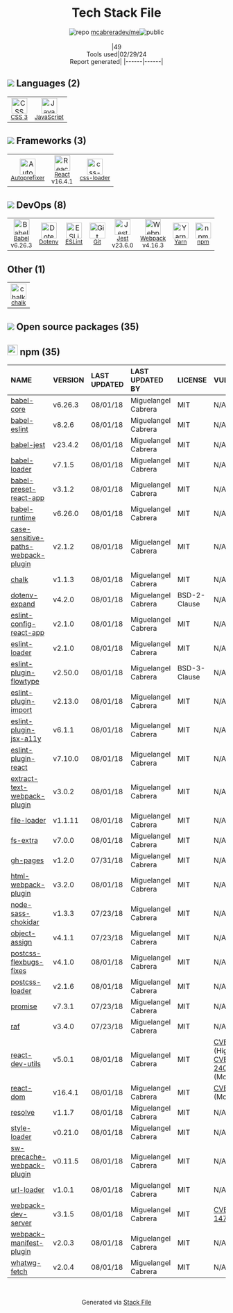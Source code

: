 <!--
&lt;--- Readme.md Snippet without images Start ---&gt;
## Tech Stack
mcabreradev/me is built on the following main stack:

- [JavaScript](https://developer.mozilla.org/en-US/docs/Web/JavaScript) – Languages
- [Autoprefixer](https://github.com/postcss/autoprefixer) – CSS Pre-processors / Extensions
- [React](https://reactjs.org/) – Javascript UI Libraries
- [css-loader](https://github.com/webpack-contrib/css-loader) – CSS Pre-processors / Extensions
- [Babel](http://babeljs.io/) – JavaScript Compilers
- [ESLint](http://eslint.org/) – Code Review
- [Jest](http://facebook.github.io/jest/) – Javascript Testing Framework
- [Webpack](http://webpack.js.org) – JS Build Tools / JS Task Runners
- [Yarn](https://yarnpkg.com/) – Front End Package Manager

Full tech stack [here](/techstack.md)

&lt;--- Readme.md Snippet without images End ---&gt;

&lt;--- Readme.md Snippet with images Start ---&gt;
## Tech Stack
mcabreradev/me is built on the following main stack:

- <img width='25' height='25' src='https://img.stackshare.io/service/1209/javascript.jpeg' alt='JavaScript'/> [JavaScript](https://developer.mozilla.org/en-US/docs/Web/JavaScript) – Languages
- <img width='25' height='25' src='https://img.stackshare.io/service/2202/72d087642cfce6fef6f2dabec5bf49e8_400x400.png' alt='Autoprefixer'/> [Autoprefixer](https://github.com/postcss/autoprefixer) – CSS Pre-processors / Extensions
- <img width='25' height='25' src='https://img.stackshare.io/service/1020/OYIaJ1KK.png' alt='React'/> [React](https://reactjs.org/) – Javascript UI Libraries
- <img width='25' height='25' src='https://img.stackshare.io/service/8074/default_d2b16fd6997fb2e164de645a34f9b8d5a880d999.png' alt='css-loader'/> [css-loader](https://github.com/webpack-contrib/css-loader) – CSS Pre-processors / Extensions
- <img width='25' height='25' src='https://img.stackshare.io/service/2739/-1wfGjNw.png' alt='Babel'/> [Babel](http://babeljs.io/) – JavaScript Compilers
- <img width='25' height='25' src='https://img.stackshare.io/service/3337/Q4L7Jncy.jpg' alt='ESLint'/> [ESLint](http://eslint.org/) – Code Review
- <img width='25' height='25' src='https://img.stackshare.io/service/830/jest.png' alt='Jest'/> [Jest](http://facebook.github.io/jest/) – Javascript Testing Framework
- <img width='25' height='25' src='https://img.stackshare.io/service/1682/IMG_4636.PNG' alt='Webpack'/> [Webpack](http://webpack.js.org) – JS Build Tools / JS Task Runners
- <img width='25' height='25' src='https://img.stackshare.io/service/5848/44mC-kJ3.jpg' alt='Yarn'/> [Yarn](https://yarnpkg.com/) – Front End Package Manager

Full tech stack [here](/techstack.md)

&lt;--- Readme.md Snippet with images End ---&gt;
-->
<div align="center">

# Tech Stack File
![](https://img.stackshare.io/repo.svg "repo") [mcabreradev/me](https://github.com/mcabreradev/me)![](https://img.stackshare.io/public_badge.svg "public")
<br/><br/>
|49<br/>Tools used|02/29/24 <br/>Report generated|
|------|------|
</div>

## <img src='https://img.stackshare.io/languages.svg'/> Languages (2)
<table><tr>
  <td align='center'>
  <img width='36' height='36' src='https://img.stackshare.io/service/6727/css.png' alt='CSS 3'>
  <br>
  <sub><a href="https://developer.mozilla.org/en-US/docs/Web/CSS/CSS3">CSS 3</a></sub>
  <br>
  <sub></sub>
</td>

<td align='center'>
  <img width='36' height='36' src='https://img.stackshare.io/service/1209/javascript.jpeg' alt='JavaScript'>
  <br>
  <sub><a href="https://developer.mozilla.org/en-US/docs/Web/JavaScript">JavaScript</a></sub>
  <br>
  <sub></sub>
</td>

</tr>
</table>

## <img src='https://img.stackshare.io/frameworks.svg'/> Frameworks (3)
<table><tr>
  <td align='center'>
  <img width='36' height='36' src='https://img.stackshare.io/service/2202/72d087642cfce6fef6f2dabec5bf49e8_400x400.png' alt='Autoprefixer'>
  <br>
  <sub><a href="https://github.com/postcss/autoprefixer">Autoprefixer</a></sub>
  <br>
  <sub></sub>
</td>

<td align='center'>
  <img width='36' height='36' src='https://img.stackshare.io/service/1020/OYIaJ1KK.png' alt='React'>
  <br>
  <sub><a href="https://reactjs.org/">React</a></sub>
  <br>
  <sub>v16.4.1</sub>
</td>

<td align='center'>
  <img width='36' height='36' src='https://img.stackshare.io/service/8074/default_d2b16fd6997fb2e164de645a34f9b8d5a880d999.png' alt='css-loader'>
  <br>
  <sub><a href="https://github.com/webpack-contrib/css-loader">css-loader</a></sub>
  <br>
  <sub></sub>
</td>

</tr>
</table>

## <img src='https://img.stackshare.io/devops.svg'/> DevOps (8)
<table><tr>
  <td align='center'>
  <img width='36' height='36' src='https://img.stackshare.io/service/2739/-1wfGjNw.png' alt='Babel'>
  <br>
  <sub><a href="http://babeljs.io/">Babel</a></sub>
  <br>
  <sub>v6.26.3</sub>
</td>

<td align='center'>
  <img width='36' height='36' src='https://img.stackshare.io/service/8067/default_90dcb1286af7685c68df319c764b80704df1155b.png' alt='Dotenv'>
  <br>
  <sub><a href="https://github.com/motdotla/dotenv">Dotenv</a></sub>
  <br>
  <sub></sub>
</td>

<td align='center'>
  <img width='36' height='36' src='https://img.stackshare.io/service/3337/Q4L7Jncy.jpg' alt='ESLint'>
  <br>
  <sub><a href="http://eslint.org/">ESLint</a></sub>
  <br>
  <sub></sub>
</td>

<td align='center'>
  <img width='36' height='36' src='https://img.stackshare.io/service/1046/git.png' alt='Git'>
  <br>
  <sub><a href="http://git-scm.com/">Git</a></sub>
  <br>
  <sub></sub>
</td>

<td align='center'>
  <img width='36' height='36' src='https://img.stackshare.io/service/830/jest.png' alt='Jest'>
  <br>
  <sub><a href="http://facebook.github.io/jest/">Jest</a></sub>
  <br>
  <sub>v23.6.0</sub>
</td>

<td align='center'>
  <img width='36' height='36' src='https://img.stackshare.io/service/1682/IMG_4636.PNG' alt='Webpack'>
  <br>
  <sub><a href="http://webpack.js.org">Webpack</a></sub>
  <br>
  <sub>v4.16.3</sub>
</td>

<td align='center'>
  <img width='36' height='36' src='https://img.stackshare.io/service/5848/44mC-kJ3.jpg' alt='Yarn'>
  <br>
  <sub><a href="https://yarnpkg.com/">Yarn</a></sub>
  <br>
  <sub></sub>
</td>

<td align='center'>
  <img width='36' height='36' src='https://img.stackshare.io/service/1120/lejvzrnlpb308aftn31u.png' alt='npm'>
  <br>
  <sub><a href="https://www.npmjs.com/">npm</a></sub>
  <br>
  <sub></sub>
</td>

</tr>
</table>

## Other (1)
<table><tr>
  <td align='center'>
  <img width='36' height='36' src='https://img.stackshare.io/service/8072/13122722.png' alt='chalk'>
  <br>
  <sub><a href="https://github.com/chalk/chalk">chalk</a></sub>
  <br>
  <sub></sub>
</td>

</tr>
</table>


## <img src='https://img.stackshare.io/group.svg' /> Open source packages (35)</h2>

## <img width='24' height='24' src='https://img.stackshare.io/service/1120/lejvzrnlpb308aftn31u.png'/> npm (35)

|NAME|VERSION|LAST UPDATED|LAST UPDATED BY|LICENSE|VULNERABILITIES|
|:------|:------|:------|:------|:------|:------|
|[babel-core](https://www.npmjs.com/babel-core)|v6.26.3|08/01/18|Miguelangel Cabrera |MIT|N/A|
|[babel-eslint](https://www.npmjs.com/babel-eslint)|v8.2.6|08/01/18|Miguelangel Cabrera |MIT|N/A|
|[babel-jest](https://www.npmjs.com/babel-jest)|v23.4.2|08/01/18|Miguelangel Cabrera |MIT|N/A|
|[babel-loader](https://www.npmjs.com/babel-loader)|v7.1.5|08/01/18|Miguelangel Cabrera |MIT|N/A|
|[babel-preset-react-app](https://www.npmjs.com/babel-preset-react-app)|v3.1.2|08/01/18|Miguelangel Cabrera |MIT|N/A|
|[babel-runtime](https://www.npmjs.com/babel-runtime)|v6.26.0|08/01/18|Miguelangel Cabrera |MIT|N/A|
|[case-sensitive-paths-webpack-plugin](https://www.npmjs.com/case-sensitive-paths-webpack-plugin)|v2.1.2|08/01/18|Miguelangel Cabrera |MIT|N/A|
|[chalk](https://www.npmjs.com/chalk)|v1.1.3|08/01/18|Miguelangel Cabrera |MIT|N/A|
|[dotenv-expand](https://www.npmjs.com/dotenv-expand)|v4.2.0|08/01/18|Miguelangel Cabrera |BSD-2-Clause|N/A|
|[eslint-config-react-app](https://www.npmjs.com/eslint-config-react-app)|v2.1.0|08/01/18|Miguelangel Cabrera |MIT|N/A|
|[eslint-loader](https://www.npmjs.com/eslint-loader)|v2.1.0|08/01/18|Miguelangel Cabrera |MIT|N/A|
|[eslint-plugin-flowtype](https://www.npmjs.com/eslint-plugin-flowtype)|v2.50.0|08/01/18|Miguelangel Cabrera |BSD-3-Clause|N/A|
|[eslint-plugin-import](https://www.npmjs.com/eslint-plugin-import)|v2.13.0|08/01/18|Miguelangel Cabrera |MIT|N/A|
|[eslint-plugin-jsx-a11y](https://www.npmjs.com/eslint-plugin-jsx-a11y)|v6.1.1|08/01/18|Miguelangel Cabrera |MIT|N/A|
|[eslint-plugin-react](https://www.npmjs.com/eslint-plugin-react)|v7.10.0|08/01/18|Miguelangel Cabrera |MIT|N/A|
|[extract-text-webpack-plugin](https://www.npmjs.com/extract-text-webpack-plugin)|v3.0.2|08/01/18|Miguelangel Cabrera |MIT|N/A|
|[file-loader](https://www.npmjs.com/file-loader)|v1.1.11|08/01/18|Miguelangel Cabrera |MIT|N/A|
|[fs-extra](https://www.npmjs.com/fs-extra)|v7.0.0|08/01/18|Miguelangel Cabrera |MIT|N/A|
|[gh-pages](https://www.npmjs.com/gh-pages)|v1.2.0|07/31/18|Miguelangel Cabrera |MIT|N/A|
|[html-webpack-plugin](https://www.npmjs.com/html-webpack-plugin)|v3.2.0|08/01/18|Miguelangel Cabrera |MIT|N/A|
|[node-sass-chokidar](https://www.npmjs.com/node-sass-chokidar)|v1.3.3|07/23/18|Miguelangel Cabrera |MIT|N/A|
|[object-assign](https://www.npmjs.com/object-assign)|v4.1.1|07/23/18|Miguelangel Cabrera |MIT|N/A|
|[postcss-flexbugs-fixes](https://www.npmjs.com/postcss-flexbugs-fixes)|v4.1.0|08/01/18|Miguelangel Cabrera |MIT|N/A|
|[postcss-loader](https://www.npmjs.com/postcss-loader)|v2.1.6|08/01/18|Miguelangel Cabrera |MIT|N/A|
|[promise](https://www.npmjs.com/promise)|v7.3.1|07/23/18|Miguelangel Cabrera |MIT|N/A|
|[raf](https://www.npmjs.com/raf)|v3.4.0|07/23/18|Miguelangel Cabrera |MIT|N/A|
|[react-dev-utils](https://www.npmjs.com/react-dev-utils)|v5.0.1|08/01/18|Miguelangel Cabrera |MIT|[CVE-2018-6342](https://github.com/advisories/GHSA-29gp-92wp-94q8) (High)<br/>[CVE-2021-24033](https://github.com/advisories/GHSA-5q6m-3h65-w53x) (Moderate)|
|[react-dom](https://www.npmjs.com/react-dom)|v16.4.1|08/01/18|Miguelangel Cabrera |MIT|[CVE-2018-6341](https://github.com/advisories/GHSA-mvjj-gqq2-p4hw) (Moderate)|
|[resolve](https://www.npmjs.com/resolve)|v1.1.7|08/01/18|Miguelangel Cabrera |MIT|N/A|
|[style-loader](https://www.npmjs.com/style-loader)|v0.21.0|08/01/18|Miguelangel Cabrera |MIT|N/A|
|[sw-precache-webpack-plugin](https://www.npmjs.com/sw-precache-webpack-plugin)|v0.11.5|08/01/18|Miguelangel Cabrera |MIT|N/A|
|[url-loader](https://www.npmjs.com/url-loader)|v1.0.1|08/01/18|Miguelangel Cabrera |MIT|N/A|
|[webpack-dev-server](https://www.npmjs.com/webpack-dev-server)|v3.1.5|08/01/18|Miguelangel Cabrera |MIT|[CVE-2018-14732](https://github.com/advisories/GHSA-cf66-xwfp-gvc4) (High)|
|[webpack-manifest-plugin](https://www.npmjs.com/webpack-manifest-plugin)|v2.0.3|08/01/18|Miguelangel Cabrera |MIT|N/A|
|[whatwg-fetch](https://www.npmjs.com/whatwg-fetch)|v2.0.4|08/01/18|Miguelangel Cabrera |MIT|N/A|

<br/>
<div align='center'>

Generated via [Stack File](https://github.com/marketplace/stack-file)
